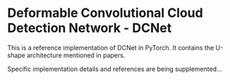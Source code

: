 # Deformable Convolutional Cloud Detection Network - DCNet 


This is a reference implementation of DCNet in PyTorch. 
It contains the U-shape architecture mentioned in papers.

Specific implementation details and references are being supplemented...


